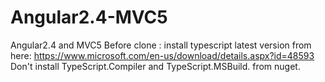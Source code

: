 # Angular2.4-MVC5
Angular2.4 and MVC5
Before clone : install typescript latest version from here:
https://www.microsoft.com/en-us/download/details.aspx?id=48593
Don't install TypeScript.Compiler and TypeScript.MSBuild. from nuget.
